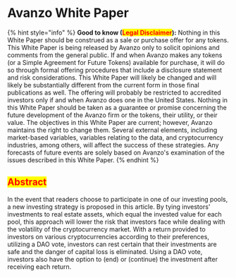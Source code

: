 # Avanzo White Paper

{% hint style="info" %}
**Good to know (**<mark style="color:red;">**Legal Disclaimer**</mark>**):** Nothing in this White Paper should be construed as a sale or purchase offer for any tokens. This White Paper is being released by Avanzo only to solicit opinions and comments from the general public. If and when Avanzo makes any tokens (or a Simple Agreement for Future Tokens) available for purchase, it will do so through formal offering procedures that include a disclosure statement and risk considerations. This White Paper will likely be changed and will likely be substantially different from the current form in those final publications as well. The offering will probably be restricted to accredited investors only if and when Avanzo does one in the United States. Nothing in this White Paper should be taken as a guarantee or promise concerning the future development of the Avanzo firm or the tokens, their utility, or their value. The objectives in this White Paper are current; however, Avanzo maintains the right to change them. Several external elements, including market-based variables, variables relating to the data, and cryptocurrency industries, among others, will affect the success of these strategies. Any forecasts of future events are solely based on Avanzo's examination of the issues described in this White Paper.
{% endhint %}

## <mark style="color:red;">**Abstract**</mark>

In the event that readers choose to participate in one of our investing pools, a new investing strategy is proposed in this article. By tying investors' investments to real estate assets, which equal the invested value for each pool, this approach will lower the risk that investors face while dealing with the volatility of the cryptocurrency market. With a return provided to investors on various cryptocurrencies according to their preferences, utilizing a DAO vote, investors can rest certain that their investments are safe and the danger of capital loss is eliminated. Using a DAO vote, investors also have the option to (end) or (continue) the investment after receiving each return.
